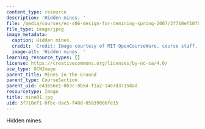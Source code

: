 ```yaml
---
content_type: resource
description: 'Hidden mines. '
file: /media/courses/ec-s06-design-for-demining-spring-2007/3f710ef10fbcdac5f40d05839086fe15_mine01.jpg
file_type: image/jpeg
image_metadata:
  caption: Hidden mines.
  credit: 'Credit: Image courtesy of MIT OpenCourseWare, course staff, and students.'
  image-alt: 'Hidden mines. '
learning_resource_types: []
license: https://creativecommons.org/licenses/by-nc-sa/4.0/
ocw_type: OCWImage
parent_title: Mines in the Ground
parent_type: CourseSection
parent_uid: e43b56e1-0b3c-8b54-f1a2-14e7d37158ad
resourcetype: Image
title: mine01.jpg
uid: 3f710ef1-0fbc-dac5-f40d-05839086fe15
---
```

Hidden mines. 